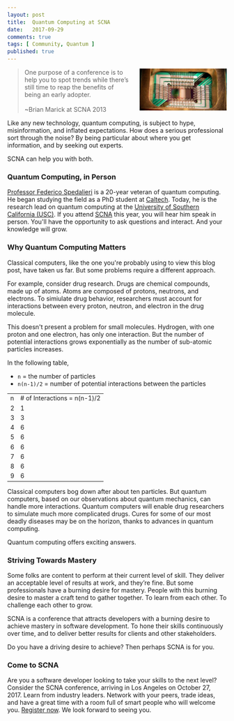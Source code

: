 ```yaml
---
layout: post
title:  Quantum Computing at SCNA
date:   2017-09-29
comments: true
tags: [ Community, Quantum ]
published: true
---
```


<img style="margin-left:20px" src="/images/quantum_dwave.jpg" width="200" align="right" alt="Quantum Computing at SCNA - University of Southern California" title="Quantum Computing at SCNA - University of Southern California" />

>One purpose of a conference is to help you to spot trends while there’s still time to reap the benefits of being an early adopter.<br/>&nbsp;<br/>~Brian Marick at SCNA 2013

Like any new technology, quantum computing, is subject to hype, misinformation, and inflated expectations. How does a serious professional sort through the noise? By being particular about where you get information, and by seeking out experts.

SCNA can help you with both.

<!--more-->

### Quantum Computing, in Person

[Professor Federico Spedalieri](https://www.linkedin.com/in/federico-spedalieri-06b9ba5/) is a 20-year veteran of quantum computing. He began studying the field as a PhD student at [Caltech](http://www.caltech.edu/). Today, he is the research lead on quantum computing at the [University of Southern California (USC)](https://news.usc.edu/104391/worlds-most-powerful-quantum-computer-now-online-at-usc/). If you attend [SCNA](https://scna.softwarecraftsmanship.com/) this year, you will hear him speak in person. You'll have the opportunity to ask questions and interact. And your knowledge will grow.

### Why Quantum Computing Matters

Classical computers, like the one you're probably using to view this blog post, have taken us far. But some problems require a different approach.

For example, consider drug research. Drugs are chemical compounds, made up of atoms. Atoms are composed of protons, neutrons, and electrons. To simiulate drug behavior, researchers must account for interactions between every proton, neutron, and electron in the drug molecule.

This doesn't present a problem for small molecules. Hydrogen, with one proton and one electron, has only one interaction. But the number of potential interactions grows exponentially as the number of sub-atomic particles increases.

In the following table, 

* `n` = the number of particles
* `n(n-1)/2` = number of potential interactions between the particles

<table>
<tr><td>n</td><td># of Interactions = n(n-1)/2</td></tr>
<tr><td>2</td><td>1</td></tr>
<tr><td>3</td><td>3</td></tr>
<tr><td>4</td><td>6</td></tr>
<tr><td>5</td><td>6</td></tr>
<tr><td>6</td><td>6</td></tr>
<tr><td>7</td><td>6</td></tr>
<tr><td>8</td><td>6</td></tr>
<tr><td>9</td><td>6</td></tr>
</table>

Classical computers bog down after about ten particles. But quantum computers, based on our observations about quantum mechanics, can handle more interactions. Quantum computers will enable drug researchers to simulate much more complicated drugs. Cures for some of our most deadly diseases may be on the horizon, thanks to advances in quantum computing.

Quantum computing offers exciting answers.

### Striving Towards Mastery

Some folks are content to perform at their current level of skill. They deliver an acceptable level of results at work, and they’re fine. But some professionals have a burning desire for mastery. People with this burning desire to master a craft tend to gather together. To learn from each other. To challenge each other to grow.

SCNA is a conference that attracts developers with a burning desire to achieve mastery in software development. To hone their skills continuously over time, and to deliver better results for clients and other stakeholders.

Do you have a driving desire to achieve? Then perhaps SCNA is for you.

### Come to SCNA

Are you a software developer looking to take your skills to the next level? Consider the SCNA conference, arriving in Los Angeles on October 27, 2017. Learn from industry leaders. Network with your peers, trade ideas, and have a great time with a room full of smart people who will welcome you. [Register now](https://scna.softwarecraftsmanship.com/). We look forward to seeing you.

